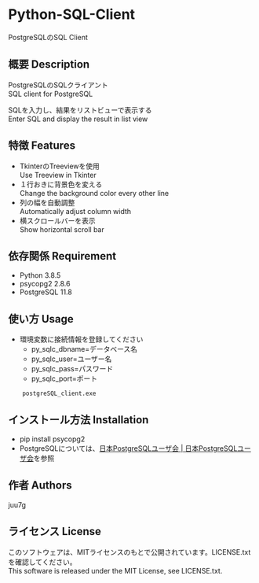 # Python-SQL-Client
PostgreSQLのSQL Client

## 概要 Description
PostgreSQLのSQLクライアント  
SQL client for PostgreSQL

SQLを入力し、結果をリストビューで表示する  
Enter SQL and display the result in list view 

## 特徴 Features

- TkinterのTreeviewを使用  
	Use Treeview in Tkinter 
- １行おきに背景色を変える  
	Change the background color every other line  
- 列の幅を自動調整  
	Automatically adjust column width  
- 横スクロールバーを表示  
	Show horizontal scroll bar  

## 依存関係 Requirement

- Python 3.8.5  
- psycopg2 2.8.6  
- PostgreSQL 11.8  

## 使い方 Usage

- 環境変数に接続情報を登録してください  
	- py_sqlc_dbname=データベース名  
	- py_sqlc_user=ユーザー名  
	- py_sqlc_pass=パスワード  
	- py_sqlc_port=ポート  

```dosbatch
	postgreSQL_client.exe
```

## インストール方法 Installation

- pip install psycopg2  
- PostgreSQLについては、[日本PostgreSQLユーザ会 | 日本PostgreSQLユーザ会](https://www.postgresql.jp/)を参照  

## 作者 Authors
juu7g

## ライセンス License
このソフトウェアは、MITライセンスのもとで公開されています。LICENSE.txtを確認してください。  
This software is released under the MIT License, see LICENSE.txt.

